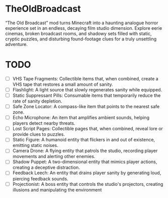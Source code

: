 # TheOldBroadcast
“The Old Broadcast” mod turns Minecraft into a haunting analogue horror experience set in an endless, decaying film studio dimension. Explore eerie cinemas, broken broadcast rooms, and shadowy sets filled with static, cryptic puzzles, and disturbing found-footage clues for a truly unsettling adventure.


# TODO
- [ ] VHS Tape Fragments: Collectible items that, when combined, create a VHS tape that restores a small amount of sanity.
- [ ] Flashlight: A light source that slowly regenerates sanity while equipped.
- [ ] Static Suppressant Pills: Consumable items that temporarily reduce the rate of sanity depletion.
- [ ] Safe Zone Locator: A compass-like item that points to the nearest safe zone.
- [ ] Echo Microphone: An item that amplifies ambient sounds, helping players detect nearby threats.
- [ ] Lost Script Pages: Collectible pages that, when combined, reveal lore or provide clues to puzzles.
- [ ] Static Figure: A humanoid entity that flickers in and out of existence, emitting static noises.
- [ ] Camera Drone: A flying entity that patrols the studio, recording player movements and alerting other enemies.
- [ ] Shadow Puppet: A two-dimensional entity that mimics player actions, creating a deceptive distraction.
- [ ] Feedback Leech: An entity that drains player sanity by generating loud, piercing feedback sounds.
- [ ] Projectionist: A boss entity that controls the studio's projectors, creating illusions and manipulating the environment